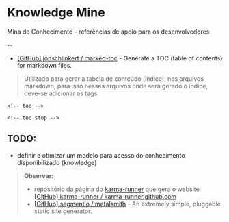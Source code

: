 # Knowledge Mine

Mina de Conhecimento - referências de apoio para os desenvolvedores

--

* [[GitHub] jonschlinkert / marked-toc](https://github.com/jonschlinkert/marked-toc) - Generate a TOC (table of contents) for markdown files.

> Utilizado para gerar a tabela de conteúdo (índice), nos arquivos markdown, para isso nesses arquivos onde será gerado o índice, deve-se adicionar as tags:

`<!-- toc -->`

`<!-- toc stop -->`


## TODO: 

- definir e otimizar um modelo para acesso do conhecimento disponibilizado (knowledge)

> **Observar:** 
>
> * repositório da página do [karma-runner](http://karma-runner.github.io/) que gera o website [[GitHub] karma-runner / karma-runner.github.com](https://github.com/karma-runner/karma-runner.github.com)
> * [[GitHub] segmentio / metalsmith](https://github.com/segmentio/metalsmith) - An extremely simple, pluggable static site generator.
